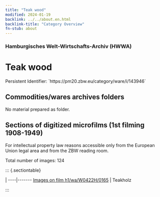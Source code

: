```yaml
---
title: "Teak wood"
modified: 2024-01-19
backlink: ../../about.en.html
backlink-title: "Category Overview"
fn-stub: about
---
```


### Hamburgisches Welt-Wirtschafts-Archiv (HWWA)

# Teak wood

<div class="hint">Persistent Identifier: `https://pm20.zbw.eu/category/ware/i/143946`</div>







## Commodities/wares archives folders





No material prepared as folder.



<a id="filmsections" />

## Sections of digitized microfilms (1st filming 1908-1949)

<p>For intellectual property law reasons accessible only from the European Union legal area and from the ZBW reading room.</p>



<p>Total number of images: 124</p>




::: {.sectiontable}

 | 
----|-------
<a class="btn" href="https://pm20.zbw.eu/film/h1/wa/W0422H/0165" rel="nofollow">Images on film h1/wa/W0422H/0165</a> | Teakholz


:::
















